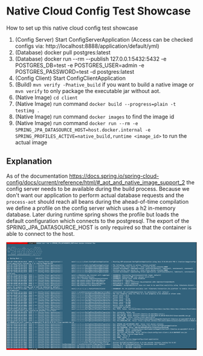 # Native Cloud Config Test Showcase

How to set up this native cloud config test showcase

1. (Config Server) Start ConfigServerApplication (Access can be checked configs via: http://localhost:8888/application/default/yml)
2. (Database) docker pull postgres:latest
3. (Database) docker run --rm --publish 127.0.0.1:5432:5432 -e POSTGRES_DB=test -e POSTGRES_USER=admin -e POSTGRES_PASSWORD=test -d postgres:latest
4. (Config Client) Start ConfigClientApplication
5. (Build) `mvn verify -Pnative_build` if you want to build a native image or `mvn verify` to only package the executable jar without aot.
6. (Native Image) `cd client`
7. (Native Image) run command `docker build --progress=plain -t testimg .`
8. (Native Image) run command `docker images` to find the image id
9. (Native Image) run command `docker run --rm -e SPRING_JPA_DATASOURCE_HOST=host.docker.internal -e SPRING_PROFILES_ACTIVE=native_build,runtime <image_id>` to run the actual image

## Explanation

As of the documentation https://docs.spring.io/spring-cloud-config/docs/current/reference/html/#_aot_and_native_image_support_2 the config server needs
to be available during the build process. Because we don't want our application to perform actual database requests and the `process-aot` should reach all
beans during the ahead-of-time compilation we define a profile on the config server which uses a h2 in-memory database. Later during runtime spring shows the profile
but loads the default configuration which connects to the postgresql. The export of the SPRING_JPA_DATASOURCE_HOST is only required so that the container is able
to connect to the host.

![screenshot.png](screenshot.png)
